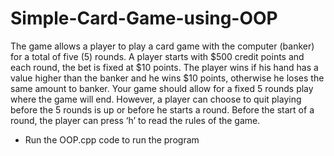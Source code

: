 # Simple-Card-Game-using-OOP
The game allows a player to play a card game with the computer (banker) for a total of five (5)  rounds. A player starts with $500 credit points and each round, 
the bet is fixed at $10 points. The  player wins if his hand has a value higher than the banker and he wins $10 points, otherwise he loses  the same amount to banker. 
Your game should allow for a fixed 5 rounds play where the game will end. However, a player can  choose to quit playing before the 5 rounds is up or before he starts 
a round. Before the start of a  round, the player can press ‘h’ to read the rules of the game.

+ Run the OOP.cpp code to run the program
